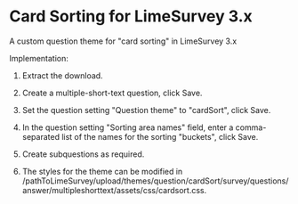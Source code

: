 # Card Sorting for LimeSurvey 3.x
A custom question theme for "card sorting" in LimeSurvey 3.x

Implementation:

1) Extract the download.

2) Create a multiple-short-text question, click Save.

3) Set the question setting "Question theme" to "cardSort", click Save.

4) In the question setting "Sorting area names" field, enter a comma-separated list of the names for the sorting "buckets", click Save.

5) Create subquestions as required.

6) The styles for the theme can be modified in /pathToLimeSurvey/upload/themes/question/cardSort/survey/questions/answer/multipleshorttext/assets/css/cardsort.css.
